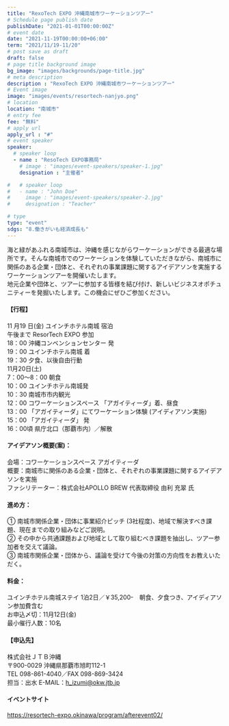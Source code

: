 ```yaml
---
title: "RexoTech EXPO 沖縄南城市ワーケーションツアー"
# Schedule page publish date
publishDate: "2021-01-01T00:00:00Z"
# event date
date: "2021-11-19T00:00:00+06:00"
term: "2021/11/19-11/20"
# post save as draft
draft: false
# page title background image
bg_image: "images/backgrounds/page-title.jpg"
# meta description
description : "RexoTech EXPO 沖縄南城市ワーケーションツアー"
# Event image
image: "images/events/resortech-nanjyo.png"
# location
location: "南城市"
# entry fee
fee: "無料"
# apply url
apply_url : "#"
# event speaker
speaker:
  # speaker loop
  - name : "ResoTech EXPO事務局"
    # image : "images/event-speakers/speaker-1.jpg"
    designation : "主催者"

#   # speaker loop
#   - name : "John Doe"
#     image : "images/event-speakers/speaker-2.jpg"
#     designation : "Teacher"

# type
type: "event"
sdgs: "8.働きがいも経済成長も"
---
```


海と緑があふれる南城市は、沖縄を感じながらワーケーションができる最適な場所です。そんな南城市でのワーケーションを体験していただきながら、南城市に関係のある企業・団体と、それぞれの事業課題に関するアイデアソンを実施するワーケーションツアーを開催いたします。  
地元企業や団体と、ツアーに参加する皆様を結び付け、新しいビジネスオポチュニティーを発掘いたします。この機会にぜひご参加ください。  

#### 【行程】
11 月19 日(金) ユインチホテル南城 宿泊  
午後まで ResorTech EXPO 参加  
18：00 沖縄コンベンションセンター 発  
19：00 ユインチホテル南城 着  
19：30 夕食、以後自由行動  
11月20日(土)  
7：00～8：00 朝食  
10：00 ユインチホテル南城発  
10：30 南城市市内観光  
12：00 コワーケーションスペース 「アガイティーダ」着、昼食  
13：00 「アガイティーダ」にてワーケーション体験 (アイディアソン実施)  
15：00 「アガイティーダ」 発  
16：00頃 県庁北口（那覇市内）／解散  

#### アイデアソン概要(案)：
会場：コワーケーションスペース アガイティーダ  
概要：南城市に関係のある企業・団体と、それぞれの事業課題に関するアイデアソンを実施  
ファシリテーター：株式会社APOLLO BREW 代表取締役 由利 充翠 氏  

#### 進め方：
① 南城市関係企業・団体に事業紹介ピッチ (3社程度)、地域で解決すべき課題、現在までの取り組みなどご説明。  
② その中から共通課題および地域として取り組むべき課題を抽出し、ツアー参加者を交えて議論。  
③ 南城市関係企業・団体から、議論を受けて今後の対策の方向性をお教えいただく。  

#### 料金：
ユインチホテル南城ステイ 1泊2日／￥35,200-　朝食、夕食つき、アイディアソン参加費含む  
お申込〆切：11月12日(金)  
最小催行人数：10名  

#### 【申込先】
株式会社ＪＴＢ沖縄  
〒900-0029 沖縄県那覇市旭町112-1  
TEL 098-861-4040／FAX 098-869-3424  
担当：出水 E-MAIL：h_izumi@okw.jtb.jp  

#### イベントサイト
https://resortech-expo.okinawa/program/afterevent02/